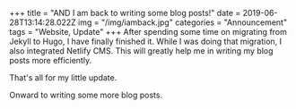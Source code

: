 +++
title = "AND I am back to writing some blog posts!"
date = 2019-06-28T13:14:28.022Z
img = "/img/iamback.jpg"
categories = "Announcement"
tags = "Website, Update"
+++
After spending some time on migrating from Jekyll to Hugo, I have finally finished it. While I was doing that migration, I also integrated Netlify CMS. This will greatly help me in writing my blog posts more efficiently.

That's all for my little update.

Onward to writing some more blog posts.
